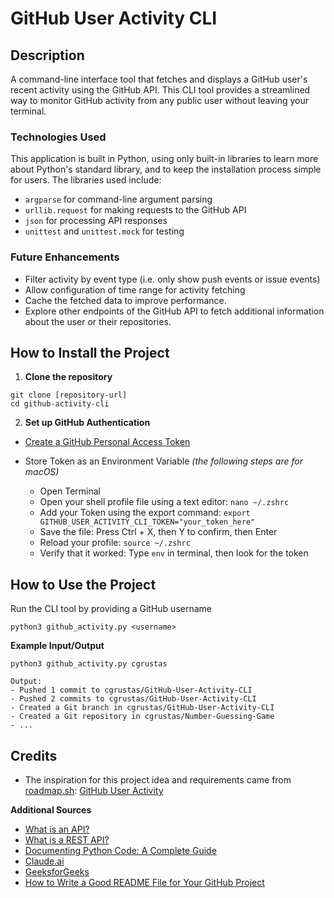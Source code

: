 # GitHub User Activity CLI

## Description
A command-line interface tool that fetches and displays a GitHub user's recent activity using the GitHub API. This CLI tool provides a streamlined way to monitor GitHub activity from any public user without leaving your terminal. 

### Technologies Used
This application is built in Python, using only built-in libraries to learn more about Python's standard library, and to keep the installation process simple for users. The libraries used include: 
- `argparse` for command-line argument parsing
- `urllib.request` for making requests to the GitHub API
- `json` for processing API responses
- `unittest` and `unittest.mock` for testing

### Future Enhancements
- Filter activity by event type (i.e. only show push events or issue events)
- Allow configuration of time range for activity fetching  
- Cache the fetched data to improve performance.
- Explore other endpoints of the GitHub API to fetch additional information about the user or their repositories.

## How to Install the Project
1. **Clone the repository**
```
git clone [repository-url]
cd github-activity-cli
```

2. **Set up GitHub Authentication**
- [Create a GitHub Personal Access Token](https://docs.github.com/en/authentication/keeping-your-account-and-data-secure/managing-your-personal-access-tokens#creating-a-fine-grained-personal-access-token)

- Store Token as an Environment Variable _(the following steps are for macOS)_
  - Open Terminal
  - Open your shell profile file using a text editor: `nano ~/.zshrc`
  - Add your Token using the export command: `export GITHUB_USER_ACTIVITY_CLI_TOKEN="your_token_here"`
  - Save the file: Press Ctrl + X, then Y to confirm, then Enter
  - Reload your profile: `source ~/.zshrc`
  - Verify that it worked: Type `env` in terminal, then look for the token

## How to Use the Project
Run the CLI tool by providing a GitHub username
```
python3 github_activity.py <username>
```

**Example Input/Output**
```
python3 github_activity.py cgrustas
```
```
Output:
- Pushed 1 commit to cgrustas/GitHub-User-Activity-CLI
- Pushed 2 commits to cgrustas/GitHub-User-Activity-CLI
- Created a Git branch in cgrustas/GitHub-User-Activity-CLI
- Created a Git repository in cgrustas/Number-Guessing-Game
- ...
```

## Credits
- The inspiration for this project idea and requirements came from [roadmap.sh](url): [GitHub User Activity](https://roadmap.sh/projects/github-user-activity)

**Additional Sources**
- [What is an API?](https://aws.amazon.com/what-is/api/)
- [What is a REST API?](https://www.redhat.com/en/topics/api/what-is-a-rest-api)
- [Documenting Python Code: A Complete Guide](https://realpython.com/documenting-python-code/)
- [Claude.ai](https://claude.ai/new)
- [GeeksforGeeks](https://www.geeksforgeeks.org/)
- [How to Write a Good README File for Your GitHub Project](https://www.freecodecamp.org/news/how-to-write-a-good-readme-file/)

